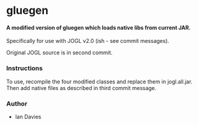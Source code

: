   gluegen
==============

#### A modified version of gluegen which loads native libs from current JAR.

Specifically for use with JOGL v2.0 (ish - see commit messages).

Original JOGL source is in second commit.

### Instructions

To use, recompile the four modified classes and replace them in jogl.all.jar. Then add native files as described in third commit message.

### Author

* Ian Davies 
